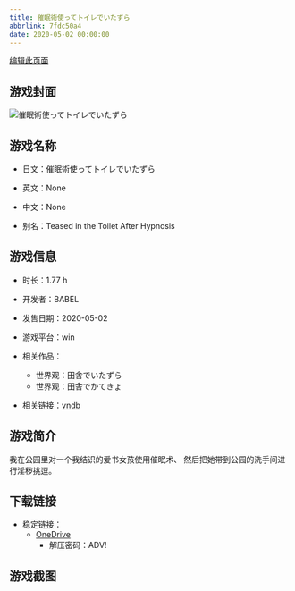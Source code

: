 ```yaml
---
title: 催眠術使ってトイレでいたずら
abbrlink: 7fdc50a4
date: 2020-05-02 00:00:00
---
```

[编辑此页面](https://github.com/ACG-3/ADV3-source/blob/main/source/_posts/games/%E5%82%AC%E7%9C%A0%E8%A1%93%E4%BD%BF%E3%81%A3%E3%81%A6%E3%83%88%E3%82%A4%E3%83%AC%E3%81%A7%E3%81%84%E3%81%9F%E3%81%9A%E3%82%89.md)

## 游戏封面

![催眠術使ってトイレでいたずら](https://pan.timero.xyz/onedrive/img_lib_001/%E5%82%AC%E7%9C%A0%E8%A1%93%E4%BD%BF%E3%81%A3%E3%81%A6%E3%83%88%E3%82%A4%E3%83%AC%E3%81%A7%E3%81%84%E3%81%9F%E3%81%9A%E3%82%89_cover.avif)


## 游戏名称

- 日文：催眠術使ってトイレでいたずら
- 英文：None
- 中文：None

- 别名：Teased in the Toilet After Hypnosis


## 游戏信息

- 时长：1.77 h
- 开发者：BABEL
- 发售日期：2020-05-02
- 游戏平台：win
- 相关作品：
   - 世界观：田舎でいたずら
   - 世界观：田舎でかてきょ

- 相关链接：[vndb](https://vndb.org/v28559)


## 游戏简介

我在公园里对一个我结识的爱书女孩使用催眠术、
然后把她带到公园的洗手间进行淫秽挑逗。




## 下载链接

- 稳定链接：
    - [OneDrive](https://pan.timero.xyz/onedrive/adv_lib_001/%E5%82%AC%E7%9C%A0%E8%A1%93%E4%BD%BF%E3%81%A3%E3%81%A6%E3%83%88%E3%82%A4%E3%83%AC%E3%81%A7%E3%81%84%E3%81%9F%E3%81%9A%E3%82%89)
        - 解压密码：ADV!



## 游戏截图


